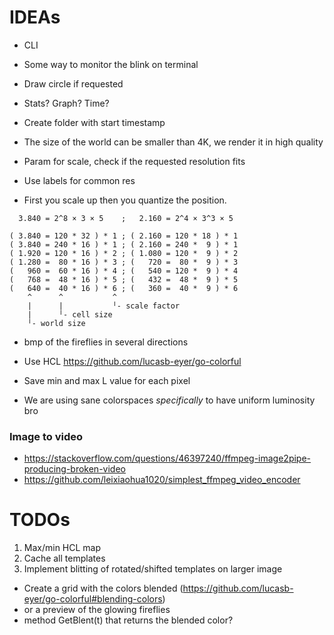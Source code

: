 # IDEAs

* CLI
* Some way to monitor the blink on terminal
* Draw circle if requested
* Stats? Graph? Time?

* Create folder with start timestamp

* The size of the world can be smaller than 4K, we render it in high quality
* Param for scale, check if the requested resolution fits
* Use labels for common res

* First you scale up then you quantize the position.

```
  3.840 = 2^8 × 3 × 5    ;   2.160 = 2^4 × 3^3 × 5

( 3.840 = 120 * 32 ) * 1 ; ( 2.160 = 120 * 18 ) * 1
( 3.840 = 240 * 16 ) * 1 ; ( 2.160 = 240 *  9 ) * 1
( 1.920 = 120 * 16 ) * 2 ; ( 1.080 = 120 *  9 ) * 2
( 1.280 =  80 * 16 ) * 3 ; (   720 =  80 *  9 ) * 3
(   960 =  60 * 16 ) * 4 ; (   540 = 120 *  9 ) * 4
(   768 =  48 * 16 ) * 5 ; (   432 =  48 *  9 ) * 5
(   640 =  40 * 16 ) * 6 ; (   360 =  40 *  9 ) * 6
    ^      ^           ^
    |      |           ╵- scale factor
    |      ╵- cell size
    ╵- world size
```

* bmp of the fireflies in several directions
* Use HCL https://github.com/lucasb-eyer/go-colorful
* Save min and max L value for each pixel

* We are using sane colorspaces _specifically_ to have uniform luminosity bro

### Image to video

* https://stackoverflow.com/questions/46397240/ffmpeg-image2pipe-producing-broken-video
* https://github.com/leixiaohua1020/simplest_ffmpeg_video_encoder


# TODOs

1. Max/min HCL map
2. Cache all templates
3. Implement blitting of rotated/shifted templates on larger image


* Create a grid with the colors blended (https://github.com/lucasb-eyer/go-colorful#blending-colors)
* or a preview of the glowing fireflies
* method GetBlent(t) that returns the blended color?
